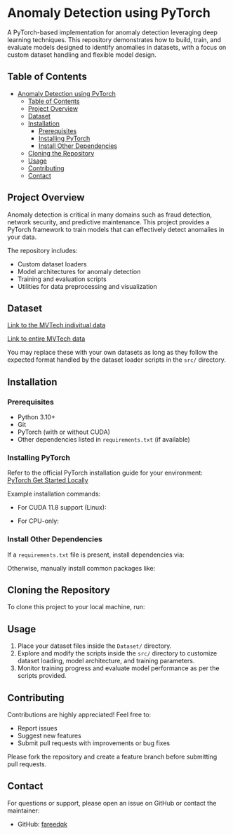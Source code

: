 # Anomaly Detection using PyTorch

A PyTorch-based implementation for anomaly detection leveraging deep learning techniques. This repository demonstrates how to build, train, and evaluate models designed to identify anomalies in datasets, with a focus on custom dataset handling and flexible model design.

## Table of Contents

- [Anomaly Detection using PyTorch](#anomaly-detection-using-pytorch)
  - [Table of Contents](#table-of-contents)
  - [Project Overview](#project-overview)
  - [Dataset](#dataset)
  - [Installation](#installation)
    - [Prerequisites](#prerequisites)
    - [Installing PyTorch](#installing-pytorch)
    - [Install Other Dependencies](#install-other-dependencies)
  - [Cloning the Repository](#cloning-the-repository)
  - [Usage](#usage)
  - [Contributing](#contributing)
  - [Contact](#contact)

## Project Overview

Anomaly detection is critical in many domains such as fraud detection, network security, and predictive maintenance. This project provides a PyTorch framework to train models that can effectively detect anomalies in your data.

The repository includes:

- Custom dataset loaders  
- Model architectures for anomaly detection  
- Training and evaluation scripts  
- Utilities for data preprocessing and visualization  

## Dataset

[Link to the MVTech indivitual data](https://github.com/LuigiFederico/PatchCore-for-Industrial-Anomaly-Detection/blob/main/lib/data.py)

[Link to entire MVTech data](https://www.mvtec.com/company/research/datasets/mvtec-ad)

You may replace these with your own datasets as long as they follow the expected format handled by the dataset loader scripts in the `src/` directory.

## Installation

### Prerequisites

- Python 3.10+  
- Git  
- PyTorch (with or without CUDA)  
- Other dependencies listed in `requirements.txt` (if available)

### Installing PyTorch

Refer to the official PyTorch installation guide for your environment:  
[PyTorch Get Started Locally](https://pytorch.org/get-started/locally/)

Example installation commands:

- For CUDA 11.8 support (Linux):

- For CPU-only:

### Install Other Dependencies

If a `requirements.txt` file is present, install dependencies via:

Otherwise, manually install common packages like:

## Cloning the Repository

To clone this project to your local machine, run:

## Usage

1. Place your dataset files inside the `Dataset/` directory.  
2. Explore and modify the scripts inside the `src/` directory to customize dataset loading, model architecture, and training parameters.  
3. Monitor training progress and evaluate model performance as per the scripts provided.

## Contributing

Contributions are highly appreciated! Feel free to:

- Report issues  
- Suggest new features  
- Submit pull requests with improvements or bug fixes

Please fork the repository and create a feature branch before submitting pull requests.

## Contact

For questions or support, please open an issue on GitHub or contact the maintainer:

- GitHub: [fareedqk](https://github.com/fareedqk)
